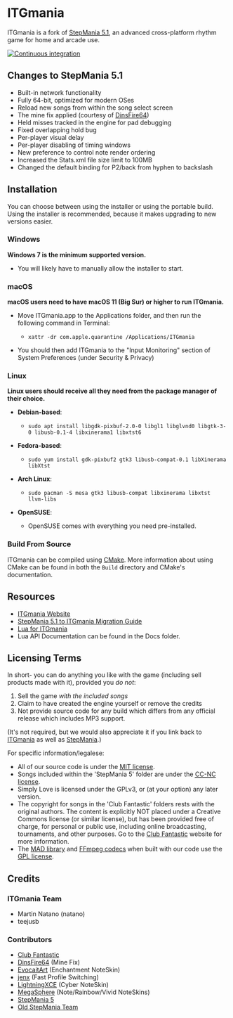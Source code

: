 ITGmania
========

ITGmania is a fork of [StepMania 5.1](https://github.com/stepmania/stepmania/tree/5_1-new), an advanced cross-platform rhythm game for home and arcade use.

[![Continuous integration](https://github.com/itgmania/itgmania/workflows/Continuous%20integration/badge.svg?branch=beta)](https://github.com/itgmania/itgmania/actions?query=workflow%3A%22Continuous+integration%22+branch%3Abeta)

## Changes to StepMania 5.1

- Built-in network functionality
- Fully 64-bit, optimized for modern OSes
- Reload new songs from within the song select screen
- The mine fix applied (courtesy of [DinsFire64](https://gist.github.com/DinsFire64/4a3f763cd3033afd55a176980b32a3b5))
- Held misses tracked in the engine for pad debugging
- Fixed overlapping hold bug
- Per-player visual delay
- Per-player disabling of timing windows
- New preference to control note render ordering
- Increased the Stats.xml file size limit to 100MB
- Changed the default binding for P2/back from hyphen to backslash

## Installation

You can choose between using the installer or using the portable build. Using the installer is recommended, because it makes upgrading to new versions easier.

### Windows

**Windows 7 is the minimum supported version.**

 * You will likely have to manually allow the installer to start.

### macOS

**macOS users need to have macOS 11 (Big Sur) or higher to run ITGmania.**
* Move ITGmania.app to the Applications folder, and then run the following command in Terminal:

   * `xattr -dr com.apple.quarantine /Applications/ITGmania`
   
* You should then add ITGmania to the "Input Monitoring" section of System Preferences (under Security & Privacy)

### Linux

**Linux users should receive all they need from the package manager of their choice.**

* **Debian-based**:

  * `sudo apt install libgdk-pixbuf-2.0-0 libgl1 libglvnd0 libgtk-3-0 libusb-0.1-4 libxinerama1 libxtst6`

* **Fedora-based**:

  * `sudo yum install gdk-pixbuf2 gtk3 libusb-compat-0.1 libXinerama libXtst`

*  **Arch Linux**:

   * `sudo pacman -S mesa gtk3 libusb-compat libxinerama libxtst llvm-libs`

* **OpenSUSE**:

   * OpenSUSE comes with everything you need pre-installed.


### Build From Source

ITGmania can be compiled using [CMake](http://www.cmake.org/). More information about using CMake can be found in both the `Build` directory and CMake's documentation.

## Resources

* [ITGmania Website](https://www.itgmania.com/)
* [StepMania 5.1 to ITGmania Migration Guide](Docs/Userdocs/sm5_migration.md)
* [Lua for ITGmania](https://itgmania.github.io/lua-for-itgmania/)
* Lua API Documentation can be found in the Docs folder.

## Licensing Terms

In short- you can do anything you like with the game (including sell products made with it), provided you *do not*:

1. Sell the game *with the included songs*
2. Claim to have created the engine yourself or remove the credits
3. Not provide source code for any build which differs from any official release which includes MP3 support.

(It's not required, but we would also appreciate it if you link back to [ITGmania](https://github.com/itgmania/itgmania) as well as [StepMania](https://github.com/stepmania/stepmania).)

For specific information/legalese:

* All of our source code is under the [MIT license](http://opensource.org/licenses/MIT).
* Songs included within the 'StepMania 5' folder are under the [<abbr title="Creative Commons Non-Commercial">CC-NC</abbr> license](https://creativecommons.org/).
* Simply Love is licensed under the GPLv3, or (at your option) any later version.
* The copyright for songs in the 'Club Fantastic' folders rests with the original authors. The content is explicitly NOT placed under a Creative Commons license (or similar license), but has been provided free of charge, for personal or public use, including online broadcasting, tournaments, and other purposes. Go to the [Club Fantastic](https://www.clubfantastic.com/) website for more information.
* The [MAD library](http://www.underbit.com/products/mad/) and [FFmpeg codecs](https://www.ffmpeg.org/) when built with our code use the [GPL license](http://www.gnu.org).

## Credits

### ITGmania Team
- Martin Natano (natano)
- teejusb

### Contributors
- [Club Fantastic](https://wiki.clubfantastic.dance/en/Credits)
- [DinsFire64](https://gist.github.com/DinsFire64/4a3f763cd3033afd55a176980b32a3b5) (Mine Fix)
- [EvocaitArt](https://twitter.com/EvocaitArt) (Enchantment NoteSkin)
- [jenx](https://www.amarion.net/) (Fast Profile Switching)
- [LightningXCE](https://twitter.com/lightningxce) (Cyber NoteSkin)
- [MegaSphere](https://github.com/Pete-Lawrence/Peters-Noteskins) (Note/Rainbow/Vivid NoteSkins)
- [StepMania 5](Docs/credits_SM5.txt)
- [Old StepMania Team](Docs/credits_old_Stepmania_Team.txt)
